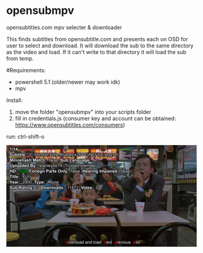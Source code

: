 # opensubmpv
opensubtitles.com mpv selecter & downloader

This finds subtitles from opensubtitle.com and presents each on OSD for user to select and download. 
It will download the sub  to the same directory as the video and load. If it can't write to that directory it will load the sub from temp.

#Requirements:

* powershell 5.1 (older/newer may work idk)
* mpv

Install: 
1. move the folder "opensubmpv" into your scripts folder 
2.  fill in credentials.js (consumer key and account can be obtained: https://www.opensubtitles.com/consumers)

run:
ctrl-shift-o 

![Yi Yi](Screenshot_1.png?raw=true "Yi Yi Mcdonalds")
